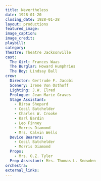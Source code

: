 ```yaml
---
title: Nevertheless
date: 1928-01-20
closing_date: 1928-01-28
layout: productions
featured_image: 
image_caption:
image_credit:
playbill:
category:
Theatre: Theatre Jacksonville
cast:
  The Girl: Frances Waas
  The Burglar: Howard Humphries
  The Boy: Lindsay Ball
crew:
  Director: Gertrude F. Jacobi
  Scenery: Irene Von Osthoff
  Lighting: J.W. Elred
  Prologue: Jean Marie Graves
  Stage Assistant:
    - Birsa Shepard
    - Cecil Batchelder
    - Charles W. Crooke
    - Karl Bardin
    - Leo Finney
    - Morris Diamond
    - Mrs. Calvin Wells
  Device Bearers:
    - Cecil Batchelder
    - Morris Diamond
  Props:
    - Mrs. O.Z. Tyler
  Prop Assistant: Mrs. Thomas L. Snowden
orchestra:
external_links:
---
```

